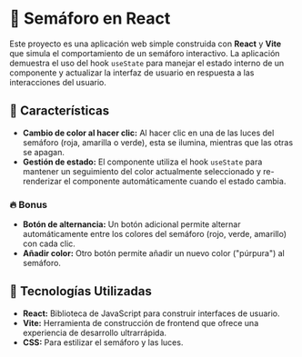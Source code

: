 # 🚦 Semáforo en React

Este proyecto es una aplicación web simple construida con **React** y **Vite** que simula el comportamiento de un semáforo interactivo. La aplicación demuestra el uso del hook `useState` para manejar el estado interno de un componente y actualizar la interfaz de usuario en respuesta a las interacciones del usuario.

## 🌟 Características

* **Cambio de color al hacer clic:** Al hacer clic en una de las luces del semáforo (roja, amarilla o verde), esta se ilumina, mientras que las otras se apagan.
* **Gestión de estado:** El componente utiliza el hook `useState` para mantener un seguimiento del color actualmente seleccionado y re-renderizar el componente automáticamente cuando el estado cambia.

### 🔥 Bonus

* **Botón de alternancia:** Un botón adicional permite alternar automáticamente entre los colores del semáforo (rojo, verde, amarillo) con cada clic.
* **Añadir color:** Otro botón permite añadir un nuevo color ("púrpura") al semáforo.

## 🚀 Tecnologías Utilizadas

* **React:** Biblioteca de JavaScript para construir interfaces de usuario.
* **Vite:** Herramienta de construcción de frontend que ofrece una experiencia de desarrollo ultrarrápida.
* **CSS:** Para estilizar el semáforo y las luces.
